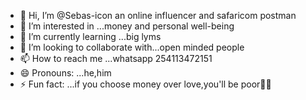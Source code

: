 - 👋 Hi, I’m @Sebas-icon an online influencer and safaricom postman 
- 👀 I’m interested in ...money and personal well-being 
- 🌱 I’m currently learning ...big lyms
- 💞️ I’m looking to collaborate with...open minded people
- 📫 How to reach me ...whatsapp 254113472151
- 😄 Pronouns: ...he,him 
- ⚡ Fun fact: ...if you choose money over love,you'll be poor🤣🤣

<!---
Sebas-icon/Sebas-icon is a ✨ special ✨ repository because its `README.md` (this file) appears on your GitHub profile.
You can click the Preview link to take a look at your changes.
--->
